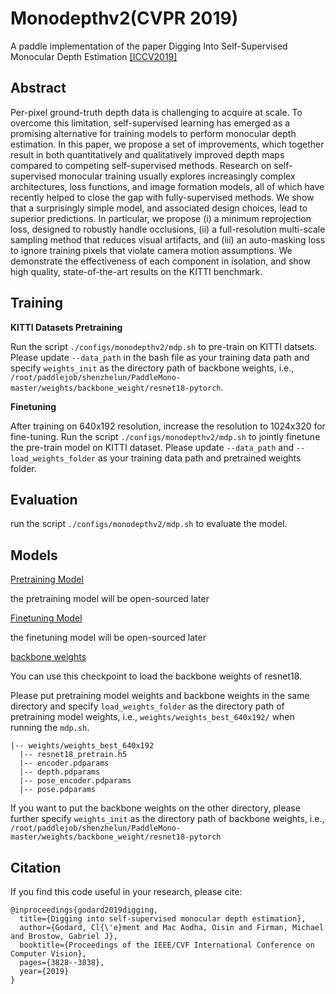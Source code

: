 # Monodepthv2(CVPR 2019)
A paddle implementation of the paper Digging Into Self-Supervised Monocular Depth Estimation
[\[ICCV2019\]](https://openaccess.thecvf.com/content_ICCV_2019/html/Godard_Digging_Into_Self-Supervised_Monocular_Depth_Estimation_ICCV_2019_paper.html)


## Abstract
Per-pixel ground-truth depth data is challenging to acquire at scale. To overcome this limitation, self-supervised learning has emerged as a promising alternative for training models to perform monocular depth estimation. In this paper, we propose a set of improvements, which together result in both quantitatively and qualitatively improved depth maps compared to competing self-supervised methods. Research on self-supervised monocular training usually explores increasingly complex architectures, loss functions, and image formation models, all of which have recently helped to close the gap with fully-supervised methods. We show that a surprisingly simple model, and associated design choices, lead to superior predictions. In particular, we propose (i) a minimum reprojection loss, designed to robustly handle occlusions, (ii) a full-resolution multi-scale sampling method that reduces visual artifacts, and (iii) an auto-masking loss to ignore training pixels that violate camera motion assumptions. We demonstrate the effectiveness of each component in isolation, and show high quality, state-of-the-art results on the KITTI benchmark.


## Training
**KITTI Datasets Pretraining**

Run the script `./configs/monodepthv2/mdp.sh` to pre-train on KITTI datsets. Please update `--data_path` in the bash file as your training data path and specify `weights_init` as the directory path of backbone weights, i.e., `/root/paddlejob/shenzhelun/PaddleMono-master/weights/backbone_weight/resnet18-pytorch`.

**Finetuning**

After training on 640x192 resolution, increase the resolution to 1024x320 for fine-tuning.
Run the script `./configs/monodepthv2/mdp.sh` to jointly finetune the pre-train model on KITTI dataset. 
Please update `--data_path` and `--load_weights_folder` as your training data path and pretrained weights folder.

## Evaluation

run the script `./configs/monodepthv2/mdp.sh` to evaluate the model.

## Models

[Pretraining Model]()

the pretraining model will be open-sourced later 

[comment]: <> (You can use this checkpoint to reproduce the result of Monodepth2_640x192.)

[Finetuning Model]()

the finetuning model will be open-sourced later 

[comment]: <> (You can use this checkpoint to reproduce the result of Monodepth2_1024x320.)

[backbone weights](https://drive.google.com/file/d/1iVnt_6I0u2U4wo1ZeG1Iy2DvZ1Ltn-2l/view?usp=share_link)

You can use this checkpoint to load the backbone weights of resnet18.

Please put pretraining model weights and backbone weights in the same directory and specify `load_weights_folder` 
as the directory path of pretraining model weights, i.e., `weights/weights_best_640x192/` when running the `mdp.sh`.

```text
|-- weights/weights_best_640x192
  |-- resnet18_pretrain.h5
  |-- encoder.pdparams
  |-- depth.pdparams
  |-- pose_encoder.pdparams
  |-- pose.pdparams
```

If you want to put the backbone weights on the other directory, please further specify `weights_init` as the directory path of backbone weights, i.e., `/root/paddlejob/shenzhelun/PaddleMono-master/weights/backbone_weight/resnet18-pytorch`

## Citation
If you find this code useful in your research, please cite:
```
@inproceedings{godard2019digging,
  title={Digging into self-supervised monocular depth estimation},
  author={Godard, Cl{\'e}ment and Mac Aodha, Oisin and Firman, Michael and Brostow, Gabriel J},
  booktitle={Proceedings of the IEEE/CVF International Conference on Computer Vision},
  pages={3828--3838},
  year={2019}
}
```